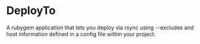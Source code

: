 # DeployTo

A rubygem application that lets you deploy via rsync using --excludes and host information defined in a config file within your project.
